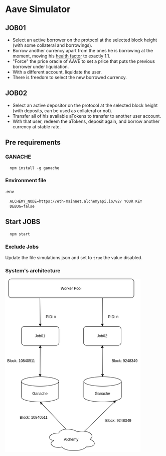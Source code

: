 # Aave Simulator

## JOB01

- Select an active borrower on the protocol at the selected block height (with some collateral and borrowings).
- Borrow another currency apart from the ones he is borrowing at the moment, moving his [health factor](https://docs.aave.com/risk/asset-risk/risk-parameters#health-factor) to exactly 1.1.
- "Force" the price oracle of AAVE to set a price that puts the previous borrower under liquidation.
- With a different account, liquidate the user.
- There is freedom to select the new borrowed currency.

## JOB02

- Select an active depositor on the protocol at the selected block height (with deposits, can be used as collateral or not).
- Transfer all of his available aTokens to transfer to another user account.
- With that user, redeem the aTokens, deposit again, and borrow another currency at stable rate.

## Pre requirements

### GANACHE

```
  npm install -g ganache
```

### Environment file

.env

```
  ALCHEMY_NODE=https://eth-mainnet.alchemyapi.io/v2/ YOUR KEY
  DEBUG=false
```

## Start JOBS

```
  npm start
```

### Exclude Jobs

Update the file simulations.json and set to `true` the value disabled.

### System's architecture

![architecture](/.statics/diagram.png)
